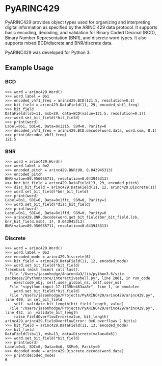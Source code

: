 # PyARINC429

PyARINC429 provides object types used for organizing and interpreting digital information as specified by the ARINC 429 data protocol. It supports basic encoding, decoding, and validation for Binary Coded Decimal (BCD), Binary Number Representation (BNR), and discrete word types. It also supports mixed BCD/discrete and BNR/discrete data.

PyARINC429 was developed for Python 3.

## Example Usage

### BCD

```
>>> word = arinc429.Word()
>>> word.label = 0o1
>>> encoded_vhf1_freq = arinc429.BCD(121.5, resolution=0.1)
>>> bit_field = arinc429.DataField(11, 29, encoded_vhf1_freq)
>>> bit_field
DataField(lsb=11, msb=29, data=BCD(value=121.5, resolution=0.1))
>>> word.set_bit_field(*bit_field)
>>> print(word)
Label=0o1, SDI=0, Data=0x1215, SSM=0, Parity=0
>>> decoded_vhf1_freq = arinc429.BCD.decode(word.data, word.ssm, 0.1)
>>> print(decoded_vhf1_freq)
121.5
```

### BNR

```
>>> word = arinc429.Word()
>>> word.label = 0o2
>>> encoded_pitch = arinc429.BNR(90, 0.043945313)
>>> encoded_pitch
BNR(value=89.956055711, resolution=0.043945313)
>>> bnr_bit_field = arinc429.DataField(13, 29, encoded_pitch)
>>> disc_bit_field = arinc429.DataField(11, 12, arinc429.Discrete(1))
>>> word.set_bit_field(*bnr_bit_field)
>>> print(word)
Label=0o1, SDI=0, Data=0x1ffc, SSM=0, Parity=1
>>> word.set_bit_field(*disc_bit_field)
>>> print(word)
Label=0o1, SDI=0, Data=0x1ffd, SSM=0, Parity=0
>>> arinc429.BNR.decode(word.get_bit_field(bnr_bit_field.lsb, bnr_bit_field.msb), 17, 0.043945313)
BNR(value=89.956055711, resolution=0.043945313)
```

### Discrete

```
>>> word = arinc429.Word()
>>> word.label = 0o3
>>> encoded_mode = arinc429.Discrete(6)
>>> bit_field = arinc429.DataField(11, 12, encoded_mode)
>>> word.set_bit_field(*bit_field)
Traceback (most recent call last):
  File "/Users/jasonhodge/Anaconda3/lib/python3.6/site-packages/IPython/core/interactiveshell.py", line 2881, in run_code
    exec(code_obj, self.user_global_ns, self.user_ns)
  File "<ipython-input-17-1739be463aa8>", line 1, in <module>
    word.set_bit_field(*bit_field)
  File "/Users/jasonhodge/Projects/PyARINC429/arinc429/arinc429.py", line 499, in set_bit_field
    self._validate_bit_length(bit_field_length, value)
  File "/Users/jasonhodge/Projects/PyARINC429/arinc429/arinc429.py", line 452, in _validate_bit_length
    raise FieldOverflowError(value, bit_length)
arinc429.arinc429.FieldOverflowError: 0x6 overflows 2 bit(s)
>>> bit_field = arinc429.DataField(11, 13, encoded_mode)
>>> bit_field
DataField(lsb=11, msb=13, data=Discrete(value=0x6))
>>> word.set_bit_field(*bit_field)
>>> print(word)
Label=0o3, SDI=0, Data=0x6, SSM=0, Parity=0
>>> decoded_mode = arinc429.Discrete.decode(word.data)
>>> print(decoded_mode)
6
```
